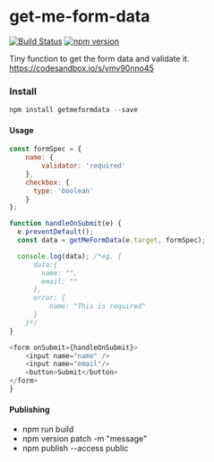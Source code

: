 # get-me-form-data

[![Build Status](https://travis-ci.org/Anenth/get-me-form-data.svg?branch=master)](https://travis-ci.org/Anenth/get-me-form-data)
[![npm version](https://badge.fury.io/js/getmeformdata.svg)](https://badge.fury.io/js/getmeformdata)

Tiny function to get the form data and validate it.
https://codesandbox.io/s/vmv90nno45

### Install

```javascript
npm install getmeformdata --save
```

#### Usage

```javascript
const formSpec = {
    name: {
        validator: 'required'
    },
    checkbox: {
      type: 'boolean'
    }
};

function handleOnSubmit(e) {
  e.preventDefault();
  const data = getMeFormData(e.target, formSpec);

  console.log(data); /*eg. {
      data:{
        name: "",
        email: ""
      },
      error: {
          name: "This is required"
      }
    }*/
}

<form onSubmit={handleOnSubmit}>
    <input name="name" />
    <input name="email"/>
    <button>Submit</button>
</form>
}
```


#### Publishing
- npm run build
- npm version patch -m "message" 
- npm publish --access public
